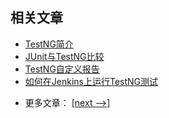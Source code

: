 ## 相关文章

+ [TestNG简介](http://tu-yucheng.github.io/unittest/2023/05/09/testng.html)
+ [JUnit与TestNG比较](https://tu-yucheng.github.io/unittest/2023/05/09/junit-vs-testng.html)
+ [TestNG自定义报告](http://tu-yucheng.github.io/unittest/2023/05/09/testng-custom-reporting.html)
+ [如何在Jenkins上运行TestNG测试](http://tu-yucheng.github.io/unittest/2023/05/09/testng-jenkins.html)

- 更多文章： [[next -->]](../testng-command-line/README.md)